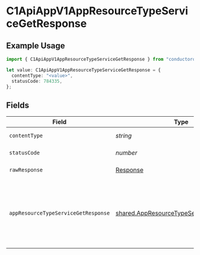 # C1ApiAppV1AppResourceTypeServiceGetResponse

## Example Usage

```typescript
import { C1ApiAppV1AppResourceTypeServiceGetResponse } from "conductorone-sdk-typescript/sdk/models/operations";

let value: C1ApiAppV1AppResourceTypeServiceGetResponse = {
  contentType: "<value>",
  statusCode: 784335,
};
```

## Fields

| Field                                                                                                                                                                                                                                                                        | Type                                                                                                                                                                                                                                                                         | Required                                                                                                                                                                                                                                                                     | Description                                                                                                                                                                                                                                                                  |
| ---------------------------------------------------------------------------------------------------------------------------------------------------------------------------------------------------------------------------------------------------------------------------- | ---------------------------------------------------------------------------------------------------------------------------------------------------------------------------------------------------------------------------------------------------------------------------- | ---------------------------------------------------------------------------------------------------------------------------------------------------------------------------------------------------------------------------------------------------------------------------- | ---------------------------------------------------------------------------------------------------------------------------------------------------------------------------------------------------------------------------------------------------------------------------- |
| `contentType`                                                                                                                                                                                                                                                                | *string*                                                                                                                                                                                                                                                                     | :heavy_check_mark:                                                                                                                                                                                                                                                           | HTTP response content type for this operation                                                                                                                                                                                                                                |
| `statusCode`                                                                                                                                                                                                                                                                 | *number*                                                                                                                                                                                                                                                                     | :heavy_check_mark:                                                                                                                                                                                                                                                           | HTTP response status code for this operation                                                                                                                                                                                                                                 |
| `rawResponse`                                                                                                                                                                                                                                                                | [Response](https://developer.mozilla.org/en-US/docs/Web/API/Response)                                                                                                                                                                                                        | :heavy_check_mark:                                                                                                                                                                                                                                                           | Raw HTTP response; suitable for custom response parsing                                                                                                                                                                                                                      |
| `appResourceTypeServiceGetResponse`                                                                                                                                                                                                                                          | [shared.AppResourceTypeServiceGetResponse](../../../sdk/models/shared/appresourcetypeservicegetresponse.md)                                                                                                                                                                  | :heavy_minus_sign:                                                                                                                                                                                                                                                           | The AppResourceTypeServiceGetResponse contains an expanded array containing the expanded values indicated by the expand mask<br/> in the request and an app resource type view containing the resource type and JSONPATHs indicating which objects are where in the expand mask. |